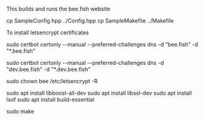 This builds and runs the bee.fish website

cp SampleConfig.hpp ../Config.hpp
cp SampleMakefile ../Makefile

To install letsencrypt certificates

sudo certbot certonly --manual --preferred-challenges dns -d "bee.fish" -d "*.bee.fish"

sudo certbot certonly --manual --preferred-challenges dns -d "dev.bee.fish" -d "*.dev.bee.fish"

sudo chown bee /etc/letsencrypt -R

sudo apt install libboost-all-dev
sudo apt install libssl-dev
sudo apt install lsof
sudo apt install build-essential

sudo make

